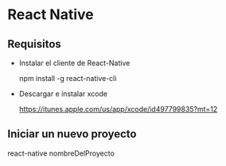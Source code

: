# React Native

## Requisitos

* Instalar el cliente de React-Native
  
  npm install -g react-native-cli

* Descargar e instalar xcode
  
  https://itunes.apple.com/us/app/xcode/id497799835?mt=12

## Iniciar un nuevo proyecto
  react-native nombreDelProyecto
